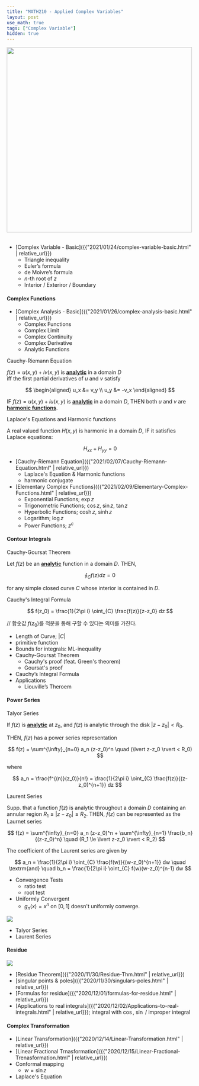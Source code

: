 ```yaml
---
title: "MATH210 - Applied Complex Variables"
layout: post
use_math: true
tags: ["Complex Variable"]
hidden: true
---
```


<div class="img-wrapper">
<img src="{{ "/assets/img/complex-variable-meme.jpg" | relative_url}}" height="500px">
</div>

<br>

- [Complex Variable - Basic]({{"2021/01/24/complex-variable-basic.html" | relative_url}})
  - Triangle inequality
  - Euler’s formula
  - de Moivre’s formula
  - $n$-th root of $z$
  - Interior / Exteriror / Boundary

#### Complex Functions

- [Complex Analysis - Basic]({{"2021/01/26/complex-analysis-basic.html" | relative_url}})
  - Complex Functions
  - Complex Limit
  - Complex Continuity
  - Complex Derivative
  - Analytic Functions

<div class="statement" markdown="1">

<span class="statement-title">Cauchy-Riemann Equation</span>

$f(z) = u(x, y) + i v(x, y)$ is **<u>analytic</u>** in a domain $D$<br>
iff the first partial derivatives of $u$ and $v$ satisfy

$$
\begin{aligned}
  u_x &= v_y \\
  u_y &= -v_x
\end{aligned}
$$

</div>

<div class="statement" markdown="1">

IF $f(z) = u(x, y) + i u(x, y)$ is **<u>analytic</u>** in a domain $D$, THEN both $u$ and $v$ are **<u>harmonic functions</u>**.

<span class="statement-title">Laplace's Equations and Harmonic functions</span>

A real valued function $H(x, y)$ is harmonic in a domain $D$, IF it satisfies Laplace equations:

$$
H_{xx} + H_{yy} = 0
$$

</div>

- [Cauchy-Riemann Equation]({{"2021/02/07/Cauchy-Riemann-Equation.html" | relative_url}})
  - Laplace's Equation & Harmonic functions
  - harmonic conjugate
- [Elementary Complex Functions]({{"2021/02/09/Elementary-Complex-Functions.html" | relative_url}})
  - Exponential Functions; $\exp z$
  - Trigonometric Functions; $\cos z$, $\sin z$, $\tan z$
  - Hyperbolic Functions; $\cosh z$, $\sinh z$
  - Logarithm; $\log z$
  - Power Functions; $z^c$

#### Contour Integrals

<div class="statement" markdown="1">

<span class="statement-title">Cauchy-Goursat Theorem</span>

Let $f(z)$ be an **<u>analytic</u>** function in a domain $D$. THEN, 

$$
  \oint_{C} f(z) dz = 0
$$

for any simple closed curve $C$ whose interior is contained in $D$.

</div>

<div class="statement">

<span class="statement-title">Cauchy's Integral Formula</span>

$$
  f(z_0) = \frac{1}{2\pi i} \oint_{C} \frac{f(z)}{z-z_0} dz
$$

// 함숫값 $f(z_0)$를 적분을 통해 구할 수 있다는 의미를 가진다.

</div>

- Length of Curve; $\lvert C \rvert$
- primitive function
- Bounds for integrals: ML-inequality
- Cauchy-Goursat Theorem
  - Cauchy's proof (feat. Green's theorem)
  - Goursat's proof
- Cauchy’s Integral Formula
- Applications
  - Liouville’s Theroem

#### Power Series

<div class="statement" markdown="1">

<span class="statement-title">Talyor Series</span>

If $f(z)$ is **<u>analytic</u>** at $z_0$, and $f(z)$ is analytic through the disk $\lvert z-z_0 \rvert < R_0$.

THEN, $f(z)$ has a power series representation

$$
f(z) = \sum^{\infty}_{n=0} a_n (z-z_0)^n \quad (\lvert z-z_0 \rvert < R_0)
$$

where

$$
a_n = \frac{f^{(n)}(z_0)}{n!} = \frac{1}{2\pi i} \oint_{C} \frac{f(z)}{(z-z_0)^{n+1}} dz
$$

</div>

<div class="statement" markdown="1">

<span class="statement-title">Laurent Series</span>

Supp. that a function $f(z)$ is analytic throughout a domain $D$ containing an annular region $R_1 \le \lvert z-z_0 \rvert \le R_2$. THEN, $f(z)$ can be represented as the Laurnet series


$$
f(z) = \sum^{\infty}_{n=0} a_n (z-z_0)^n + \sum^{\infty}_{n=1} \frac{b_n}{(z-z_0)^n} \quad (R_1 \le \lvert z-z_0 \rvert < R_2)
$$

The coefficient of the Laurent series are given by

$$
a_n = \frac{1}{2\pi i} \oint_{C} \frac{f(w)}{(w-z_0)^{n+1}} dw \quad \textrm{and} \quad b_n = \frac{1}{2\pi i} \oint_{C} f(w)(w-z_0)^{n-1} dw
$$

</div>

- Convergence Tests
  - ratio test
  - root test
- Uniformly Convergent
  - $g_n(x) = x^n$ on $[0, 1]$ doesn't uniformly converge.

<div class="img-wrapper">
  <img src="https://solitaryroad.com/c453/ole5.gif">
</div>

- Talyor Series
- Laurent Series

#### Residue

<div class="img-wrapper">
  <img src="https://mathworld.wolfram.com/images/eps-gif/Contour_750.gif">
</div>

- [Residue Theorem]({{"2020/11/30/Residue-Thm.html" | relative_url}})
- [singular points & poles]({{"2020/11/30/singulars-poles.html" | relative_url}})
- [Formulas for residue]({{"2020/12/01/formulas-for-residue.html" | relative_url}})
- [Applications to real integrals]({{"2020/12/02/Applications-to-real-integrals.html" | relative_url}}); integral with $\cos$, $\sin$ / improper integral

#### Complex Transformation
- [Linear Transformation]({{"2020/12/14/Linear-Transformation.html" | relative_url}})
- [Linear Fractional Trnasformation]({{"2020/12/15/Linear-Fractional-Trenasformation.html" | relative_url}})
- Conformal mapping
  - $w = \sin z$
- Laplace's Equation